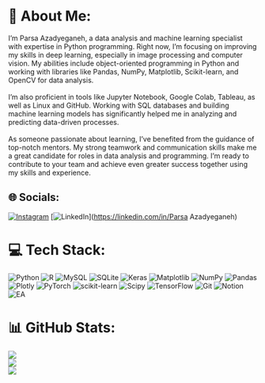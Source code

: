 # 💫 About Me:
I’m Parsa Azadyeganeh, a data analysis and machine learning specialist with expertise in Python programming. Right now, I’m focusing on improving my skills in deep learning, especially in image processing and computer vision. My abilities include object-oriented programming in Python and working with libraries like Pandas, NumPy, Matplotlib, Scikit-learn, and OpenCV for data analysis.<br><br>I’m also proficient in tools like Jupyter Notebook, Google Colab, Tableau, as well as Linux and GitHub. Working with SQL databases and building machine learning models has significantly helped me in analyzing and predicting data-driven processes.<br><br>As someone passionate about learning, I’ve benefited from the guidance of top-notch mentors. My strong teamwork and communication skills make me a great candidate for roles in data analysis and programming. I’m ready to contribute to your team and achieve even greater success together using my skills and experience.


## 🌐 Socials:
[![Instagram](https://img.shields.io/badge/Instagram-%23E4405F.svg?logo=Instagram&logoColor=white)](https://instagram.com/_.parsaaz) [![LinkedIn](https://img.shields.io/badge/LinkedIn-%230077B5.svg?logo=linkedin&logoColor=white)](https://linkedin.com/in/Parsa Azadyeganeh) 

# 💻 Tech Stack:
![Python](https://img.shields.io/badge/python-3670A0?style=for-the-badge&logo=python&logoColor=ffdd54) ![R](https://img.shields.io/badge/r-%23276DC3.svg?style=for-the-badge&logo=r&logoColor=white) ![MySQL](https://img.shields.io/badge/mysql-4479A1.svg?style=for-the-badge&logo=mysql&logoColor=white) ![SQLite](https://img.shields.io/badge/sqlite-%2307405e.svg?style=for-the-badge&logo=sqlite&logoColor=white) ![Keras](https://img.shields.io/badge/Keras-%23D00000.svg?style=for-the-badge&logo=Keras&logoColor=white) ![Matplotlib](https://img.shields.io/badge/Matplotlib-%23ffffff.svg?style=for-the-badge&logo=Matplotlib&logoColor=black) ![NumPy](https://img.shields.io/badge/numpy-%23013243.svg?style=for-the-badge&logo=numpy&logoColor=white) ![Pandas](https://img.shields.io/badge/pandas-%23150458.svg?style=for-the-badge&logo=pandas&logoColor=white) ![Plotly](https://img.shields.io/badge/Plotly-%233F4F75.svg?style=for-the-badge&logo=plotly&logoColor=white) ![PyTorch](https://img.shields.io/badge/PyTorch-%23EE4C2C.svg?style=for-the-badge&logo=PyTorch&logoColor=white) ![scikit-learn](https://img.shields.io/badge/scikit--learn-%23F7931E.svg?style=for-the-badge&logo=scikit-learn&logoColor=white) ![Scipy](https://img.shields.io/badge/SciPy-%230C55A5.svg?style=for-the-badge&logo=scipy&logoColor=%white) ![TensorFlow](https://img.shields.io/badge/TensorFlow-%23FF6F00.svg?style=for-the-badge&logo=TensorFlow&logoColor=white) ![Git](https://img.shields.io/badge/git-%23F05033.svg?style=for-the-badge&logo=git&logoColor=white) ![Notion](https://img.shields.io/badge/Notion-%23000000.svg?style=for-the-badge&logo=notion&logoColor=white) ![EA](https://img.shields.io/badge/ea-%23000000.svg?style=for-the-badge&logo=ea&logoColor=white)
# 📊 GitHub Stats:
![](https://github-readme-stats.vercel.app/api?username=Parsaazad&theme=dark&hide_border=false&include_all_commits=true&count_private=false)<br/>
![](https://github-readme-streak-stats.herokuapp.com/?user=Parsaazad&theme=dark&hide_border=false)<br/>
![](https://github-readme-stats.vercel.app/api/top-langs/?username=Parsaazad&theme=dark&hide_border=false&include_all_commits=true&count_private=false&layout=compact)

<!-- Proudly created with GPRM ( https://gprm.itsvg.in ) -->
